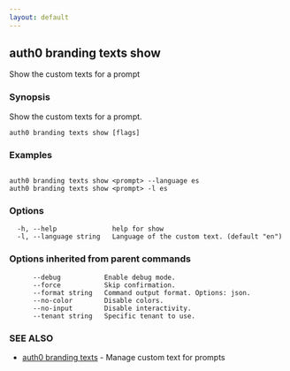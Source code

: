 ```yaml
---
layout: default
---
```

## auth0 branding texts show

Show the custom texts for a prompt

### Synopsis

Show the custom texts for a prompt.

```
auth0 branding texts show [flags]
```

### Examples

```

auth0 branding texts show <prompt> --language es
auth0 branding texts show <prompt> -l es
```

### Options

```
  -h, --help              help for show
  -l, --language string   Language of the custom text. (default "en")
```

### Options inherited from parent commands

```
      --debug           Enable debug mode.
      --force           Skip confirmation.
      --format string   Command output format. Options: json.
      --no-color        Disable colors.
      --no-input        Disable interactivity.
      --tenant string   Specific tenant to use.
```

### SEE ALSO

* [auth0 branding texts](auth0_branding_texts.md)	 - Manage custom text for prompts

